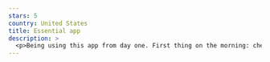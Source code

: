```yaml
---
stars: 5
country: United States
title: Essential app
description: >
  <p>Being using this app from day one. First thing on the morning: check kin day, any kin birthday from friends and relatives, reminds me the energy of the day and how to make the best of it! Thanks.</p>
---
```

